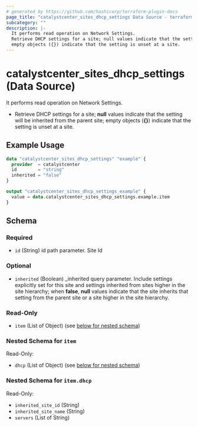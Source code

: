 ```yaml
---
# generated by https://github.com/hashicorp/terraform-plugin-docs
page_title: "catalystcenter_sites_dhcp_settings Data Source - terraform-provider-catalystcenter"
subcategory: ""
description: |-
  It performs read operation on Network Settings.
  Retrieve DHCP settings for a site; null values indicate that the setting will be inherited from the parent site;
  empty objects ({}) indicate that the setting is unset at a site.
---
```


# catalystcenter_sites_dhcp_settings (Data Source)

It performs read operation on Network Settings.

- Retrieve DHCP settings for a site; **null** values indicate that the setting will be inherited from the parent site;
empty objects (**{}**) indicate that the setting is unset at a site.

## Example Usage

```terraform
data "catalystcenter_sites_dhcp_settings" "example" {
  provider  = catalystcenter
  id        = "string"
  inherited = "false"
}

output "catalystcenter_sites_dhcp_settings_example" {
  value = data.catalystcenter_sites_dhcp_settings.example.item
}
```

<!-- schema generated by tfplugindocs -->
## Schema

### Required

- `id` (String) id path parameter. Site Id

### Optional

- `inherited` (Boolean) _inherited query parameter. Include settings explicitly set for this site and settings inherited from sites higher in the site hierarchy; when **false**, **null** values indicate that the site inherits that setting from the parent site or a site higher in the site hierarchy.

### Read-Only

- `item` (List of Object) (see [below for nested schema](#nestedatt--item))

<a id="nestedatt--item"></a>
### Nested Schema for `item`

Read-Only:

- `dhcp` (List of Object) (see [below for nested schema](#nestedobjatt--item--dhcp))

<a id="nestedobjatt--item--dhcp"></a>
### Nested Schema for `item.dhcp`

Read-Only:

- `inherited_site_id` (String)
- `inherited_site_name` (String)
- `servers` (List of String)

